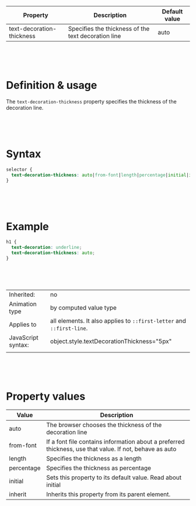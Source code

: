 | Property                  | Description                                         | Default value |
| ------------------------- | --------------------------------------------------- | ------------- |
| text-decoration-thickness | Specifies the thickness of the text decoration line | auto          |

&nbsp;

&nbsp;

# Definition & usage

The `text-decoration-thickness` property specifies the thickness of the decoration line.

&nbsp;

&nbsp;

# Syntax

```css
selector {
  text-decoration-thickness: auto|from-font|length|percentage|initial|inherit;
}
```

&nbsp;

&nbsp;

# Example

```css
h1 {
  text-decoration: underline;
  text-decoration-thickness: auto;
}
```

&nbsp;

&nbsp;

|                    |                                                                       |
| ------------------ | --------------------------------------------------------------------- |
| Inherited:         | no                                                                    |
| Animation type     | by computed value type                                                |
| Applies to         | all elements. It also applies to `::first-letter` and `::first-line`. |
| JavaScript syntax: | object.style.textDecorationThickness="5px"                            |
|                    |

&nbsp;

&nbsp;

# Property values

| Value      | Description                                                                                             |
| ---------- | ------------------------------------------------------------------------------------------------------- |
| auto       | The browser chooses the thickness of the decoration line                                                |
| from-font  | If a font file contains information about a preferred thickness, use that value. If not, behave as auto |
| length     | Specifies the thickness as a length                                                                     |
| percentage | Specifies the thickness as percentage                                                                   |
| initial    | Sets this property to its default value. Read about initial                                             |
| inherit    | Inherits this property from its parent element.                                                         |
